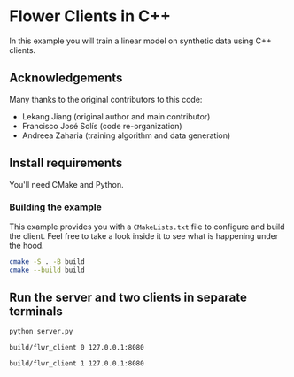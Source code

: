 # Flower Clients in C++

In this example you will train a linear model on synthetic data using C++ clients.

## Acknowledgements

Many thanks to the original contributors to this code:

- Lekang Jiang (original author and main contributor)
- Francisco José Solís (code re-organization)
- Andreea Zaharia (training algorithm and data generation)

## Install requirements

You'll need CMake and Python.

### Building the example

This example provides you with a `CMakeLists.txt` file to configure and build the client. Feel free to take a look inside it to see what is happening under the hood.

```bash
cmake -S . -B build
cmake --build build
```

## Run the server and two clients in separate terminals

```bash
python server.py
```

```bash
build/flwr_client 0 127.0.0.1:8080
```

```bash
build/flwr_client 1 127.0.0.1:8080
```
